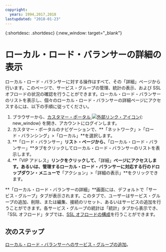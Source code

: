 ```yaml
---
copyright:
  years: 1994,2017,2018
lastupdated: "2018-01-23"
---
```


{:shortdesc: .shortdesc}
{:new_window: target="_blank"}

# ローカル・ロード・バランサーの詳細の表示

ローカル・ロード・バランサーに対する操作はすべて、その「詳細」ページから行います。このページで、サービス・グループの管理、統計の表示、および SSL オフロードの状況の確認を行うことができます。ローカル・ロード・バランサーのリストを表示し、個々のローカル・ロード・バランサーの詳細ページにアクセスするには、以下の手順に従ってください。

1. ブラウザーから、[カスタマー・ポータル ![外部リンク・アイコン](../../icons/launch-glyph.svg "外部リンク・アイコン")](https://control.softlayer.com/){: new_window} を開き、アカウントにログインします。
2. カスタマー・ポータルのナビゲーションで、**「ネットワーク」>「ロード・バランシング」>「ローカル」**を選択します。
3. **「ロード・バランサー」**リスト・ページから、**「ローカル・ロード・バランサー」**タブをクリックしてローカル・ロード・バランサーのリストを表示します。
4. **「VIP アドレス」**リンクをクリックして、**「詳細」**ページにアクセスします。あるいは、管理するローカル・ロード・バランサーに対応する行のドロップダウン・メニューで**「アクション」>「詳細の表示」**をクリックできます。

**「ローカル・ロード・バランサーの詳細」**画面には、デフォルトで「サービス・グループ」タブが表示されます。このタブで、ユーザーはサービス・グループの追加、削除、または編集、接続のリセット、あるいはサービスの追加を行うことができます。各サービス・グループの統計は「統計」タブから表示でき、「SSL オフロード」タブでは、[SSL オフロードの構成](configure-ssl-offloading-load-balancer.html)を行うことができます。

## 次のステップ

[ローカル・ロード・バランサーへのサービス・グループの追加](add-service-group-load-balancer.html)。 
